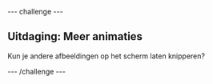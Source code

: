 \--- challenge \---

## Uitdaging: Meer animaties

Kun je andere afbeeldingen op het scherm laten knipperen?

\--- /challenge \---
